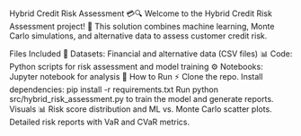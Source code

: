 Hybrid Credit Risk Assessment 💳🔍
Welcome to the Hybrid Credit Risk Assessment project! 🚀 This solution combines machine learning, Monte Carlo simulations, and alternative data to assess customer credit risk.

Files Included 📂
Datasets: Financial and alternative data (CSV files) 📊
Code: Python scripts for risk assessment and model training ⚙️
Notebooks: Jupyter notebook for analysis 📓
How to Run ⚡
Clone the repo.
Install dependencies: pip install -r requirements.txt
Run python src/hybrid_risk_assessment.py to train the model and generate reports.
Visuals 📊
Risk score distribution and ML vs. Monte Carlo scatter plots.
Detailed risk reports with VaR and CVaR metrics.

